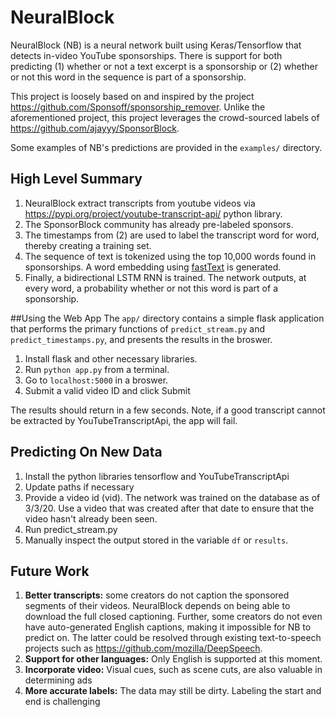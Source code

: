 # NeuralBlock
NeuralBlock (NB) is a neural network built using Keras/Tensorflow that detects in-video YouTube sponsorships. There is support for both predicting (1) whether or not a text excerpt is a sponsorship or (2) whether or not this word in the sequence is part of a sponsorship.

This project is loosely based on and inspired by the project https://github.com/Sponsoff/sponsorship_remover. Unlike the aforementioned project, this project leverages the crowd-sourced labels of https://github.com/ajayyy/SponsorBlock.

Some examples of NB's predictions are provided in the `examples/` directory.

## High Level Summary
1. NeuralBlock extract transcripts from youtube videos via https://pypi.org/project/youtube-transcript-api/ python library.
2. The SponsorBlock community has already pre-labeled sponsors.
3. The timestamps from (2) are used to label the transcript word for word, thereby creating a training set.
4. The sequence of text is tokenized using the top 10,000 words found in sponsorships. A word embedding using [fastText](https://fasttext.cc/) is generated.
5. Finally, a bidirectional LSTM RNN is trained. The network outputs, at every word, a probability whether or not this word is part of a sponsorship.

##Using the Web App
The `app/` directory contains a simple flask application that performs the primary functions of `predict_stream.py` and `predict_timestamps.py`, and presents the results in the broswer.

1. Install flask and other necessary libraries.
2. Run `python app.py` from a terminal.
3. Go to `localhost:5000` in a broswer.
4. Submit a valid video ID and click Submit

The results should return in a few seconds. Note, if a good transcript cannot be extracted by YouTubeTranscriptApi, the app will fail.

## Predicting On New Data
1. Install the python libraries tensorflow and YouTubeTranscriptApi
2. Update paths if necessary
3. Provide a video id (vid). The network was trained on the database as of 3/3/20. Use a video that was created after that date to ensure that the video hasn't already been seen.
4. Run predict_stream.py
5. Manually inspect the output stored in the variable `df` or `results`. 

## Future Work
1. **Better transcripts:** some creators do not caption the sponsored segments of their videos. NeuralBlock depends on being able to download the full closed captioning. Further, some creators do not even have auto-generated English captions, making it impossible for NB to predict on. The latter could be resolved through existing text-to-speech projects such as https://github.com/mozilla/DeepSpeech.
2. **Support for other languages:** Only English is supported at this moment.
3. **Incorporate video:** Visual cues, such as scene cuts, are also valuable in determining ads
4. **More accurate labels:** The data may still be dirty. Labeling the start and end is challenging